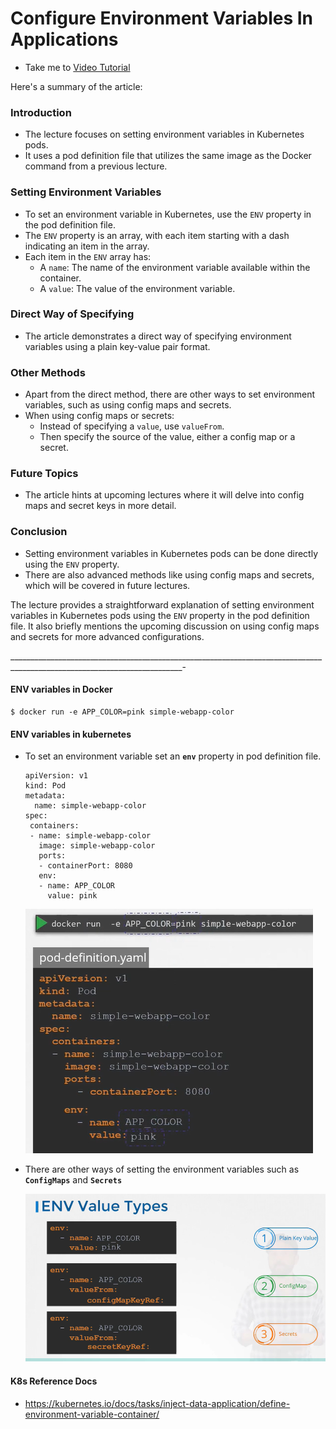 # Configure Environment Variables In Applications
  - Take me to [Video Tutorial](https://kodekloud.com/topic/configure-environment-variables-in-applications/)


Here's a summary of the article:

### Introduction
- The lecture focuses on setting environment variables in Kubernetes pods.
- It uses a pod definition file that utilizes the same image as the Docker command from a previous lecture.

### Setting Environment Variables
- To set an environment variable in Kubernetes, use the `ENV` property in the pod definition file.
- The `ENV` property is an array, with each item starting with a dash indicating an item in the array.
- Each item in the `ENV` array has:
  - A `name`: The name of the environment variable available within the container.
  - A `value`: The value of the environment variable.

### Direct Way of Specifying
- The article demonstrates a direct way of specifying environment variables using a plain key-value pair format.

### Other Methods
- Apart from the direct method, there are other ways to set environment variables, such as using config maps and secrets.
- When using config maps or secrets:
  - Instead of specifying a `value`, use `valueFrom`.
  - Then specify the source of the value, either a config map or a secret.

### Future Topics
- The article hints at upcoming lectures where it will delve into config maps and secret keys in more detail.

### Conclusion
- Setting environment variables in Kubernetes pods can be done directly using the `ENV` property.
- There are also advanced methods like using config maps and secrets, which will be covered in future lectures.

The lecture provides a straightforward explanation of setting environment variables in Kubernetes pods using the `ENV` property in the pod definition file. It also briefly mentions the upcoming discussion on using config maps and secrets for more advanced configurations.


_________________________________________________________________________________________________________________________-


  
#### ENV variables in Docker
```
$ docker run -e APP_COLOR=pink simple-webapp-color
```

#### ENV variables in kubernetes 
- To set an environment variable set an **`env`** property in pod definition file.
  
  ```
  apiVersion: v1
  kind: Pod
  metadata:
    name: simple-webapp-color
  spec:
   containers:
   - name: simple-webapp-color
     image: simple-webapp-color
     ports:
     - containerPort: 8080
     env:
     - name: APP_COLOR
       value: pink
  ```
  ![env](../../images/env.PNG)
  
- There are other ways of setting the environment variables such as **`ConfigMaps`** and **`Secrets`**

  ![cms](../../images/cms.PNG)
  
#### K8s Reference Docs
- https://kubernetes.io/docs/tasks/inject-data-application/define-environment-variable-container/
